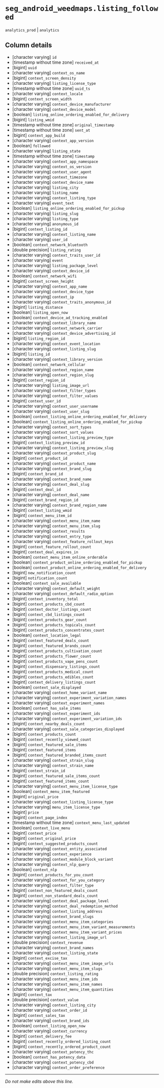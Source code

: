 # `seg_android_weedmaps.listing_followed`
`analytics_prod` | `analytics`

## Column details
* [character varying] `id`
* [timestamp without time zone] `received_at`
* [bigint]    `uuid`
* [character varying] `context_os_name`
* [bigint]    `context_screen_density`
* [character varying] `listing_license_type`
* [timestamp without time zone] `uuid_ts`
* [character varying] `context_locale`
* [bigint]    `context_screen_width`
* [character varying] `context_device_manufacturer`
* [character varying] `context_device_model`
* [boolean]   `listing_online_ordering_enabled_for_delivery`
* [bigint]    `listing_wmid`
* [timestamp without time zone] `original_timestamp`
* [timestamp without time zone] `sent_at`
* [bigint]    `context_app_build`
* [character varying] `context_app_version`
* [boolean]   `followed`
* [character varying] `listing_state`
* [timestamp without time zone] `timestamp`
* [character varying] `context_app_namespace`
* [character varying] `context_os_version`
* [character varying] `context_user_agent`
* [character varying] `context_timezone`
* [character varying] `context_device_name`
* [character varying] `listing_city`
* [character varying] `listing_name`
* [character varying] `context_listing_type`
* [character varying] `event_text`
* [boolean]   `listing_online_ordering_enabled_for_pickup`
* [character varying] `listing_slug`
* [character varying] `listing_type`
* [character varying] `anonymous_id`
* [bigint]    `context_listing_id`
* [character varying] `context_listing_name`
* [character varying] `user_id`
* [boolean]   `context_network_bluetooth`
* [double precision] `listing_rating`
* [character varying] `context_traits_user_id`
* [character varying] `event`
* [character varying] `listing_package_level`
* [character varying] `context_device_id`
* [boolean]   `context_network_wifi`
* [bigint]    `context_screen_height`
* [character varying] `context_app_name`
* [character varying] `context_device_type`
* [character varying] `context_ip`
* [character varying] `context_traits_anonymous_id`
* [bigint]    `listing_distance`
* [boolean]   `listing_open_now`
* [boolean]   `context_device_ad_tracking_enabled`
* [character varying] `context_library_name`
* [character varying] `context_network_carrier`
* [character varying] `context_device_advertising_id`
* [bigint]    `listing_region_id`
* [character varying] `context_event_location`
* [character varying] `context_listing_slug`
* [bigint]    `listing_id`
* [character varying] `context_library_version`
* [boolean]   `context_network_cellular`
* [character varying] `context_region_name`
* [character varying] `context_region_slug`
* [bigint]    `context_region_id`
* [character varying] `listing_image_url`
* [character varying] `context_filter_types`
* [character varying] `context_filter_values`
* [bigint]    `context_user_id`
* [character varying] `context_user_username`
* [character varying] `context_user_slug`
* [boolean]   `context_listing_online_ordering_enabled_for_delivery`
* [boolean]   `context_listing_online_ordering_enabled_for_pickup`
* [character varying] `context_sort_types`
* [character varying] `context_sort_values`
* [character varying] `context_listing_preview_type`
* [bigint]    `context_listing_preview_id`
* [character varying] `context_listing_preview_slug`
* [character varying] `context_product_slug`
* [bigint]    `context_product_id`
* [character varying] `context_product_name`
* [character varying] `context_brand_slug`
* [bigint]    `context_brand_id`
* [character varying] `context_brand_name`
* [character varying] `context_deal_slug`
* [bigint]    `context_deal_id`
* [character varying] `context_deal_name`
* [bigint]    `context_brand_region_id`
* [character varying] `context_brand_region_name`
* [bigint]    `context_listing_wmid`
* [bigint]    `context_menu_item_id`
* [character varying] `context_menu_item_name`
* [character varying] `context_menu_item_slug`
* [character varying] `context_results`
* [character varying] `context_entry_type`
* [character varying] `context_feature_rollout_keys`
* [bigint]    `context_feature_rollout_count`
* [bigint]    `context_deal_expires_in`
* [boolean]   `context_menu_item_online_orderable`
* [boolean]   `context_product_online_ordering_enabled_for_pickup`
* [boolean]   `context_product_online_ordering_enabled_for_delivery`
* [bigint]    `new_notification_count`
* [bigint]    `notification_count`
* [boolean]   `context_sale_available`
* [character varying] `context_default_weight`
* [character varying] `context_default_radio_option`
* [bigint]    `context_inventory_total`
* [bigint]    `context_products_cbd_count`
* [bigint]    `context_doctor_listings_count`
* [bigint]    `context_cbd_listings_count`
* [bigint]    `context_products_gear_count`
* [bigint]    `context_products_topicals_count`
* [bigint]    `context_products_concentrates_count`
* [boolean]   `context_location_legal`
* [bigint]    `context_featured_deals_count`
* [bigint]    `context_featured_brands_count`
* [bigint]    `context_products_cultivation_count`
* [bigint]    `context_products_flower_count`
* [bigint]    `context_products_vape_pens_count`
* [bigint]    `context_dispensary_listings_count`
* [bigint]    `context_products_medical_count`
* [bigint]    `context_products_edibles_count`
* [bigint]    `context_delivery_listings_count`
* [boolean]   `context_sale_displayed`
* [character varying] `context_home_variant_name`
* [character varying] `context_experiment_variation_names`
* [character varying] `context_experiment_names`
* [boolean]   `context_has_sale_items`
* [character varying] `context_experiment_ids`
* [character varying] `context_experiment_variation_ids`
* [bigint]    `context_nearby_deals_count`
* [character varying] `context_sale_categories_displayed`
* [bigint]    `context_products_count`
* [bigint]    `context_recently_viewed_count`
* [bigint]    `context_featured_sale_items`
* [bigint]    `context_featured_items`
* [bigint]    `context_featured_branded_items_count`
* [character varying] `context_strain_slug`
* [character varying] `context_strain_name`
* [bigint]    `context_strain_id`
* [bigint]    `context_featured_sale_items_count`
* [bigint]    `context_featured_items_count`
* [character varying] `context_menu_item_license_type`
* [boolean]   `context_menu_item_featured`
* [bigint]    `original_price`
* [character varying] `context_listing_license_type`
* [character varying] `menu_item_license_type`
* [bigint]    `price`
* [bigint]    `context_page_index`
* [timestamp without time zone] `context_menu_last_updated`
* [boolean]   `context_live_menu`
* [bigint]    `context_price`
* [bigint]    `context_original_price`
* [bigint]    `context_suggested_products_count`
* [character varying] `context_entity_associated`
* [character varying] `context_experience`
* [character varying] `context_module_block_variant`
* [character varying] `context_nlp_query`
* [boolean]   `context_nlp`
* [bigint]    `context_products_for_you_count`
* [character varying] `context_for_you_category`
* [character varying] `context_filter_type`
* [bigint]    `context_non_featured_deals_count`
* [bigint]    `context_non_standard_deals_count`
* [character varying] `context_deal_package_level`
* [character varying] `context_deal_redemption_method`
* [character varying] `context_listing_address`
* [character varying] `context_brand_slugs`
* [character varying] `context_menu_item_categories`
* [character varying] `context_menu_item_variant_measurements`
* [character varying] `context_menu_item_variant_prices`
* [character varying] `context_listing_image_url`
* [double precision] `context_revenue`
* [character varying] `context_brand_names`
* [character varying] `context_listing_state`
* [bigint]    `context_excise_tax`
* [character varying] `context_menu_item_image_urls`
* [character varying] `context_menu_item_slugs`
* [double precision] `context_listing_rating`
* [character varying] `context_menu_item_ids`
* [character varying] `context_menu_item_names`
* [character varying] `context_menu_item_quantities`
* [bigint]    `context_tax`
* [double precision] `context_value`
* [character varying] `context_listing_city`
* [character varying] `context_order_id`
* [bigint]    `context_sales_tax`
* [character varying] `context_brand_ids`
* [boolean]   `context_listing_open_now`
* [character varying] `context_currency`
* [bigint]    `context_delivery_fee`
* [bigint]    `context_recently_ordered_listing_count`
* [bigint]    `context_recently_ordered_product_count`
* [character varying] `context_potency_thc`
* [boolean]   `context_has_potency_data`
* [character varying] `context_potency_cbd`
* [character varying] `context_order_preference`

-------------------------------------------------------------------------------
*Do not make edits above this line.*
